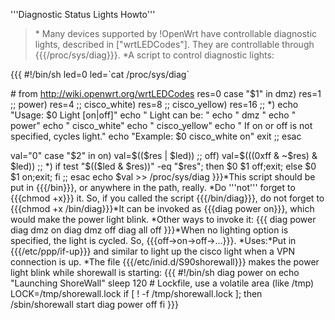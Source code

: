 '''Diagnostic Status Lights Howto'''

> \* Many devices supported by !OpenWrt have controllable diagnostic
> lights, described in \["wrtLEDCodes"\]. They are controllable through
> {{{/proc/sys/diag}}}. \*A script to control diagnostic lights:

{{{ \#!/bin/sh led=0 led=\`cat /proc/sys/diag\`

\# from <http://wiki.openwrt.org/wrtLEDCodes> res=0 case "\$1" in dmz)
res=1 ;; power) res=4 ;; cisco\_white) res=8 ;; cisco\_yellow) res=16 ;;
\*) echo "Usage: \$0 Light \[on|off\]" echo " Light can be: " echo " dmz
" echo " power" echo " cisco\_white" echo " cisco\_yellow" echo " If on
or off is not specified, cycles light." echo "Example: \$0 cisco\_white
on" exit ;; esac

val="0" case "\$2" in on) val=\$((\$res | \$led)) ;; off) val=\$(((0xff
& \~\$res) & \$led)) ;; *) if test "\$((\$led & \$res))" -eq "\$res";
then \$0 \$1 off;exit; else \$0 \$1 on;exit; fi ;; esac echo \$val
&gt;&gt; /proc/sys/diag }}}*This script should be put in {{{/bin}}}, or
anywhere in the path, really. *Do '''not''' forget to {{{chmod +x}}} it.
So, if you called the script {{{/bin/diag}}}, do not forget to {{{chmod
+x /bin/diag}}}*It can be invoked as {{{diag power on}}}, which would
make the power light blink. *Other ways to invoke it: {{{ diag power
diag dmz on diag dmz off diag all off }}}*When no lighting option is
specified, the light is cycled. So, {{{off-&gt;on-&gt;off-&gt;...}}}.
*Uses:*Put in {{{/etc/ppp/if-up}}} and similar to light up the cisco
light when a VPN connection is up. \*The file
{{{/etc/inid.d/S90shorewall}}} makes the power light blink while
shorewall is starting: {{{ \#!/bin/sh diag power on echo "Launching
ShoreWall" sleep 120 \# Lockfile, use a volatile area (like /tmp)
LOCK=/tmp/shorewall.lock if \[ ! -f /tmp/shorewall.lock \]; then
/sbin/shorewall start diag power off fi }}}
